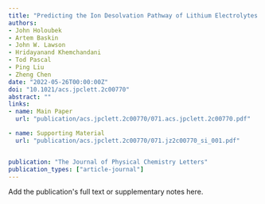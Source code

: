 ```yaml
---
title: "Predicting the Ion Desolvation Pathway of Lithium Electrolytes and Their Dependence on Chemistry and Temperature"
authors:
- John Holoubek
- Artem Baskin
- John W. Lawson
- Hridayanand Khemchandani
- Tod Pascal
- Ping Liu
- Zheng Chen
date: "2022-05-26T00:00:00Z"
doi: "10.1021/acs.jpclett.2c00770"
abstract: ""
links:
- name: Main Paper
  url: "publication/acs.jpclett.2c00770/071.acs.jpclett.2c00770.pdf"

- name: Supporting Material
  url: "publication/acs.jpclett.2c00770/071.jz2c00770_si_001.pdf"


publication: "The Journal of Physical Chemistry Letters"
publication_types: ["article-journal"]
---
```


Add the publication's full text or supplementary notes here.
